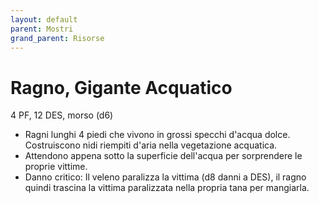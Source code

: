 ```yaml
---
layout: default
parent: Mostri
grand_parent: Risorse
---
```


# Ragno, Gigante Acquatico

4 PF, 12 DES, morso (d6)

- Ragni lunghi 4 piedi che vivono in grossi specchi d'acqua dolce. Costruiscono nidi riempiti d'aria nella vegetazione acquatica.
- Attendono appena sotto la superficie dell'acqua per sorprendere le proprie vittime.
- Danno critico: Il veleno paralizza la vittima (d8 danni a DES), il ragno quindi trascina la vittima paralizzata nella propria tana per mangiarla.